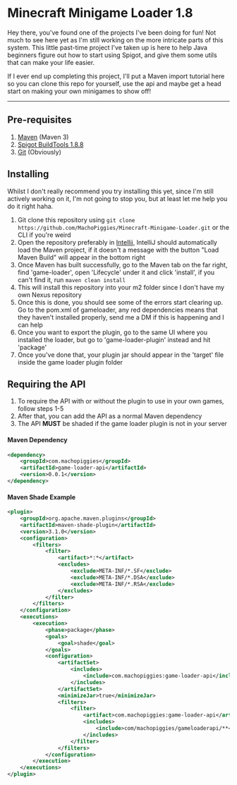 Minecraft Minigame Loader 1.8
===========

Hey there, you've found one of the projects I've been doing for fun! Not much to see here yet as I'm still working on the more intricate parts of this system. This little past-time project I've taken up is here to help Java beginners figure out how to start using Spigot, and give them some utils that can make your life easier.

If I ever end up completing this project, I'll put a Maven import tutorial here so you can clone this repo for yourself, use the api and maybe get a head start on making your own minigames to show off!
***

Pre-requisites
-----------
1. [Maven](https://maven.apache.org/download.cgi?.) (Maven 3)
2. [Spigot BuildTools 1.8.8](https://www.spigotmc.org/wiki/buildtools/)
3. [Git](https://git-scm.com/downloads) (Obviously)

Installing
-----------

Whilst I don't really recommend you try installing this yet, since I'm still actively working on it, I'm not going to stop you, but at least let me help you do it right haha.

1. Git clone this repository using `git clone https://github.com/MachoPiggies/Minecraft-Minigame-Loader.git` or the CLI if you're weird 
2. Open the repository preferably in [Intellij](https://www.jetbrains.com/idea/download/?fromIDE=#section=windows), IntelliJ should automatically load the Maven project, if it doesn't a message with the button "Load Maven Build" will appear in the bottom right
3. Once Maven has built successfully, go to the Maven tab on the far right, find 'game-loader', open 'Lifecycle' under it and click 'install', if you can't find it, run `maven clean install`
4. This will install this repository into your m2 folder since I don't have my own Nexus repository
5. Once this is done, you should see some of the errors start clearing up. Go to the pom.xml of gameloader, any red dependencies means that they haven't installed properly, send me a DM if this is happening and I can help
6. Once you want to export the plugin, go to the same UI where you installed the loader, but go to 'game-loader-plugin' instead and hit 'package'
7. Once you've done that, your plugin jar should appear in the 'target' file inside the game loader plugin folder

Requiring the API
-----------

1. To require the API with or without the plugin to use in your own games, follow steps 1-5
2. After that, you can add the API as a normal Maven dependency
3. The API **MUST** be shaded if the game loader plugin is not in your server

#### Maven Dependency
```xml
<dependency>
    <groupId>com.machopiggies</groupId>
    <artifactId>game-loader-api</artifactId>
    <version>0.0.1</version>
</dependency>
```

#### Maven Shade Example
```xml
<plugin>
    <groupId>org.apache.maven.plugins</groupId>
    <artifactId>maven-shade-plugin</artifactId>
    <version>3.1.0</version>
    <configuration>
        <filters>
            <filter>
                <artifact>*:*</artifact>
                <excludes>
                    <exclude>META-INF/*.SF</exclude>
                    <exclude>META-INF/*.DSA</exclude>
                    <exclude>META-INF/*.RSA</exclude>
                </excludes>
            </filter>
        </filters>
    </configuration>
    <executions>
        <execution>
            <phase>package</phase>
            <goals>
                <goal>shade</goal>
            </goals>
            <configuration>
                <artifactSet>
                    <includes>
                        <include>com.machopiggies:game-loader-api</include>
                    </includes>
                </artifactSet>
                <minimizeJar>true</minimizeJar>
                <filters>
                    <filter>
                        <artifact>com.machopiggies:game-loader-api</artifact>
                        <includes>
                            <include>com/machopiggies/gameloaderapi/**</include>
                        </includes>
                    </filter>
                </filters>
            </configuration>
        </execution>
    </executions>
</plugin>
```
